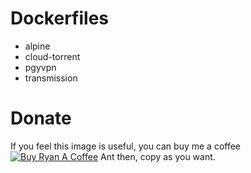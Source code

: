 # Dockerfiles
- alpine
- cloud-torrent
- pgyvpn
- transmission

# Donate
If you feel this image is useful, you can buy me a coffee
[![Buy Ryan A Coffee](https://bmc-cdn.nyc3.digitaloceanspaces.com/BMC-button-images/custom_images/orange_img.png "Buy Ryan A Coffee")](https://www.buymeacoffee.com/buyryanacoffie "Buy Ryan A Coffee")
Ant then, copy as you want.